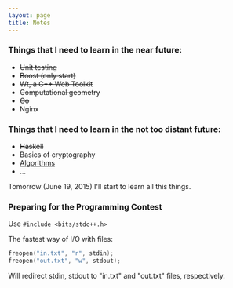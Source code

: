 ```yaml
---
layout: page
title: Notes
---
```


### Things that I need to learn in the near future:

 - <del>Unit testing</del>
 - <del>Boost (only start)</del>
 - <del>Wt, a C++ Web Toolkit</del>
 - <del>Computational geometry</del>
 - <del>Go</del>
 - Nginx

### Things that I need to learn in the not too distant future:

 - <del>Haskell</del>
 - <del>Basics of cryptography</del>
 - [Algorithms][algo]
 - ...

Tomorrow (June 19, 2015) I'll start to learn all this things.

### Preparing for the Programming Contest

Use `#include <bits/stdc++.h>`

The fastest way of I/O with files:

```c
freopen("in.txt", "r", stdin);
freopen("out.txt", "w", stdout);
```

Will redirect stdin, stdout to "in.txt" and "out.txt" files, respectively.

[algo]: http://e-maxx.ru/algo
